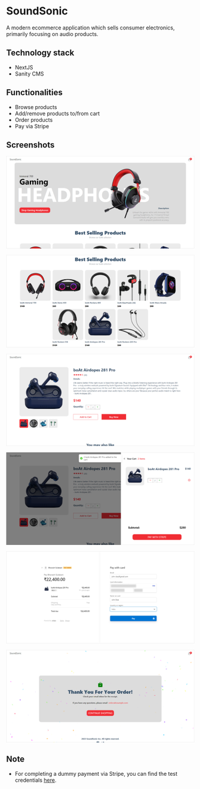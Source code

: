 # SoundSonic

A modern ecommerce application which sells consumer electronics, primarily focusing on audio products.

## Technology stack

- NextJS
- Sanity CMS

## Functionalities

- Browse products
- Add/remove products to/from cart
- Order products
- Pay via Stripe

## Screenshots

![Image-1](./assets/project-screenshots/image-1.png)

![Image-2](./assets/project-screenshots/image-2.png)

![Image-3](./assets/project-screenshots/image-3.png)

![Image-4](./assets/project-screenshots/image-4.png)

![Image-5](./assets/project-screenshots/image-5.png)

![Image-6](./assets/project-screenshots/image-6.png)

## Note

- For completing a dummy payment via Stripe, you can find the test credentials [here](./assets/test-card-details.txt).
